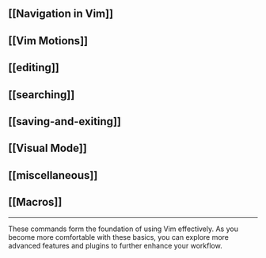 
## [[Navigation in Vim]]

## [[Vim Motions]]

## [[editing]]

## [[searching]]

## [[saving-and-exiting]]

## [[Visual Mode]]

## [[miscellaneous]]

## [[Macros]]

---

These commands form the foundation of using Vim effectively. As you become more comfortable with these basics, you can explore more advanced features and plugins to further enhance your workflow.